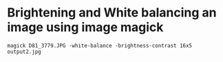 # Brightening and White balancing an image using image magick

```
magick D81_3779.JPG -white-balance -brightness-contrast 16x5 output2.jpg
```